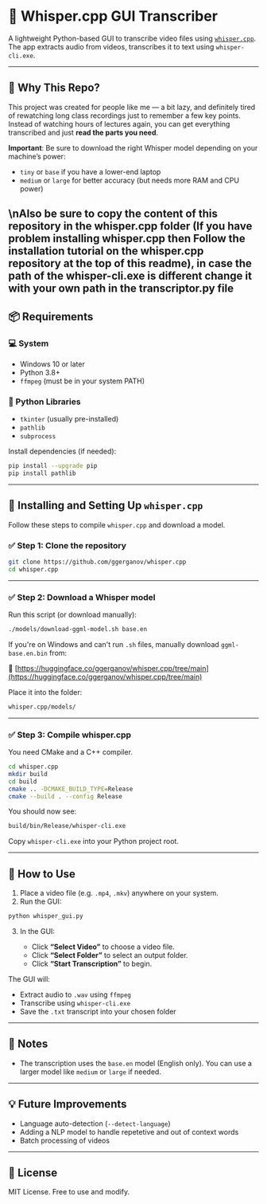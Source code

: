 # 🧐 Whisper.cpp GUI Transcriber

A lightweight Python-based GUI to transcribe video files using [`whisper.cpp`](https://github.com/ggerganov/whisper.cpp). The app extracts audio from videos, transcribes it to text using `whisper-cli.exe`.

---

## 📖 Why This Repo?

This project was created for people like me — a bit lazy, and definitely tired of rewatching long class recordings just to remember a few key points.
Instead of watching hours of lectures again, you can get everything transcribed and just **read the parts you need**.

**Important**: Be sure to download the right Whisper model depending on your machine’s power:

* `tiny` or `base` if you have a lower-end laptop
* `medium` or `large` for better accuracy (but needs more RAM and CPU power)

\n**Also be sure to copy the content of this repository in the whisper.cpp folder (If you have problem installing whisper.cpp then Follow the installation tutorial on the whisper.cpp repository at the top of this readme), in case the path of the whisper-cli.exe is different change it with your own path in the transcriptor.py file**
---

## 📦 Requirements

### 💻 System

* Windows 10 or later
* Python 3.8+
* `ffmpeg` (must be in your system PATH)

### 🧪 Python Libraries

* `tkinter` (usually pre-installed)
* `pathlib`
* `subprocess`

Install dependencies (if needed):

```bash
pip install --upgrade pip
pip install pathlib
```

---

## 🔧 Installing and Setting Up `whisper.cpp`

Follow these steps to compile `whisper.cpp` and download a model.

### ✅ Step 1: Clone the repository

```bash
git clone https://github.com/ggerganov/whisper.cpp
cd whisper.cpp
```

---

### ✅ Step 2: Download a Whisper model

Run this script (or download manually):

```bash
./models/download-ggml-model.sh base.en
```

If you're on Windows and can't run `.sh` files, manually download `ggml-base.en.bin` from:

📎 [https://huggingface.co/ggerganov/whisper.cpp/tree/main](https://huggingface.co/ggerganov/whisper.cpp/tree/main)

Place it into the folder:

```bash
whisper.cpp/models/
```

---

### ✅ Step 3: Compile whisper.cpp

You need CMake and a C++ compiler.


```bash
cd whisper.cpp
mkdir build
cd build
cmake .. -DCMAKE_BUILD_TYPE=Release
cmake --build . --config Release
```

You should now see:

```bash
build/bin/Release/whisper-cli.exe
```

Copy `whisper-cli.exe` into your Python project root.

---



## 🚀 How to Use

1. Place a video file (e.g. `.mp4`, `.mkv`) anywhere on your system.
2. Run the GUI:

```bash
python whisper_gui.py
```

3. In the GUI:

   * Click **“Select Video”** to choose a video file.
   * Click **“Select Folder”** to select an output folder.
   * Click **“Start Transcription”** to begin.

The GUI will:

* Extract audio to `.wav` using `ffmpeg`
* Transcribe using `whisper-cli.exe`
* Save the `.txt` transcript into your chosen folder

---

## 📌 Notes

* The transcription uses the `base.en` model (English only). You can use a larger model like `medium` or `large` if needed.

---

## 💡 Future Improvements

* Language auto-detection (`--detect-language`)
* Adding a NLP model to handle repetetive and out of context words
* Batch processing of videos

---

## 📄 License

MIT License. Free to use and modify.
